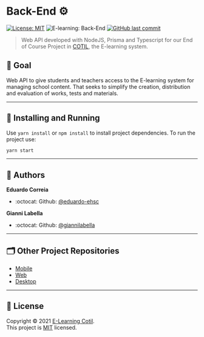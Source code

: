 # Back-End ⚙️

[![License: MIT](https://img.shields.io/badge/License-MIT-009418.svg)](./LICENSE)
![E-learning: Back-End](https://img.shields.io/badge/E--learning-Back--End-009418)
[![GitHub last commit](https://img.shields.io/github/last-commit/E-Learning-Cotil/Back-End?color=009418)](https://github.com/E-Learning-Cotil/Back-End/commits/main)

> Web API developed with NodeJS, Prisma and Typescript for our End of Course Project in [COTIL](https://www.cotil.unicamp.br/), the E-learning system.

## :dart: Goal

Web API to give students and teachers access to the E-learning system for managing school content. That seeks to simplify the creation, distribution and evaluation of works, tests and materials.

---

## :rocket: Installing and Running

Use `yarn install` or `npm install` to install project dependencies.
To run the project use:

```sh
yarn start
```

---

## :busts_in_silhouette: Authors

**Eduardo Correia**

- :octocat: Github: [@eduardo-ehsc](https://github.com/eduardo-ehsc)

**Gianni Labella**

- :octocat: Github: [@giannilabella](https://github.com/giannilabella)


---

## :card_index_dividers: Other Project Repositories

- [Mobile](https://github.com/E-Learning-Cotil/Mobile)
- [Web](https://github.com/E-Learning-Cotil/Web)
- [Desktop](https://github.com/E-Learning-Cotil/Desktop)

---

## :page_with_curl: License

Copyright © 2021 [E-Learning Cotil](https://github.com/E-Learning-Cotil).<br />
This project is [MIT](./LICENSE) licensed.

